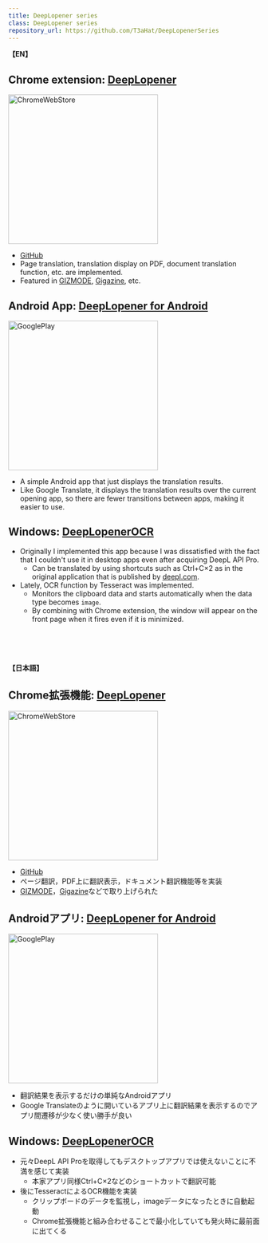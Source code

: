 ```yaml
---
title: DeepLopener series
class: DeepLopener series
repository_url: https://github.com/T3aHat/DeepLopenerSeries
---
```


**【EN】**  

## Chrome extension: [DeepLopener](https://deeplopener.ml/DeepLopener)  
<a href="https://chrome.google.com/webstore/detail/deeplopener/almdndhiblbhbnoaakhgefcpmbaoljde" target="_blank" rel="noopener noreferrer"><img src="https://storage.googleapis.com/chrome-gcs-uploader.appspot.com/image/WlD8wC6g8khYWPJUsQceQkhXSlv1/HRs9MPufa1J1h5glNhut.png" alt="ChromeWebStore" width="300px" ></a>
- [GitHub](https://github.com/T3aHat/DeepLopener)
- Page translation, translation display on PDF, document translation function, etc. are implemented.
- Featured in [GIZMODE](https://www.gizmodo.jp/2021/02/deeplopener-pro.html), [Gigazine](https://gigazine.net/news/20211231-deepl-opener/), etc. 

## Android App: [DeepLopener for Android](https://deeplopener.ml/DeepLopener_for_Android)  
<a href="https://play.google.com/store/apps/details?id=com.teahat.deeplopener" target="_blank" rel="noopener noreferrer"><img src="https://play.google.com/intl/ja/badges/static/images/badges/en_badge_web_generic.png" alt="GooglePlay" width="300px" ></a>
- A simple Android app that just displays the translation results.
- Like Google Translate, it displays the translation results over the current opening app, so there are fewer transitions between apps, making it easier to use.

## Windows: [DeepLopenerOCR](https://github.com/T3aHat/DeepLopenerOCR)  
- Originally I implemented this app because I was dissatisfied with the fact that I couldn't use it in desktop apps even after acquiring DeepL API Pro.
    - Can be translated by using shortcuts such as Ctrl+C×2 as in the original application that is published by [deepl.com](https://deepl.com).
- Lately, OCR function by Tesseract was implemented.
    - Monitors the clipboard data and starts automatically when the data type becomes `image`.
    - By combining with Chrome extension, the window will appear on the front page when it fires even if it is minimized.

<br>
<br>
<br>

**【日本語】**  

## Chrome拡張機能: [DeepLopener](https://deeplopener.ml/DeepLopener)  
<a href="https://chrome.google.com/webstore/detail/deeplopener/almdndhiblbhbnoaakhgefcpmbaoljde" target="_blank" rel="noopener noreferrer"><img src="https://storage.googleapis.com/chrome-gcs-uploader.appspot.com/image/WlD8wC6g8khYWPJUsQceQkhXSlv1/HRs9MPufa1J1h5glNhut.png" alt="ChromeWebStore" width="300px" ></a>
- [GitHub](https://github.com/T3aHat/DeepLopener)
- ページ翻訳，PDF上に翻訳表示，ドキュメント翻訳機能等を実装
- [GIZMODE](https://www.gizmodo.jp/2021/02/deeplopener-pro.html)，[Gigazine](https://gigazine.net/news/20211231-deepl-opener/)などで取り上げられた

## Androidアプリ: [DeepLopener for Android](https://deeplopener.ml/DeepLopener_for_Android)  
<a href="https://play.google.com/store/apps/details?id=com.teahat.deeplopener" target="_blank" rel="noopener noreferrer"><img src="https://play.google.com/intl/ja/badges/static/images/badges/en_badge_web_generic.png" alt="GooglePlay" width="300px" ></a>
- 翻訳結果を表示するだけの単純なAndroidアプリ
- Google Translateのように開いているアプリ上に翻訳結果を表示するのでアプリ間遷移が少なく使い勝手が良い

## Windows: [DeepLopenerOCR](https://github.com/T3aHat/DeepLopenerOCR)  
- 元々DeepL API Proを取得してもデスクトップアプリでは使えないことに不満を感じて実装
    - 本家アプリ同様Ctrl+C×2などのショートカットで翻訳可能
- 後にTesseractによるOCR機能を実装
    - クリップボードのデータを監視し，imageデータになったときに自動起動
    - Chrome拡張機能と組み合わせることで最小化していても発火時に最前面に出てくる
